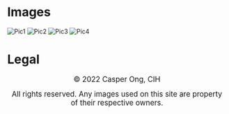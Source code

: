 # Images

![Pic1](https://raw.githubusercontent.com/CasperOng/githubusercontent/main/IMG-20221126-WA0005.jpg?token=GHSAT0AAAAAAB24HVLLLVWVOIXUL6J5TW2GY4CEW6Q)
![Pic2](https://raw.githubusercontent.com/CasperOng/githubusercontent/main/IMG-20221126-WA0001.jpg?token=GHSAT0AAAAAAB24HVLKBZPPFQ4PK5S7BY2IY4CEXDQ)
![Pic3](https://raw.githubusercontent.com/CasperOng/githubusercontent/main/IMG-20221126-WA0002.jpg?token=GHSAT0AAAAAAB24HVLKJXT3SB2TNKEJU3P4Y4CEXIQ)
![Pic4](https://raw.githubusercontent.com/CasperOng/githubusercontent/main/IMG-20221126-WA0005.jpg?token=GHSAT0AAAAAAB24HVLLOGTXUCCDZ6AC7S4AY4CEXOQ)

# Legal  
<p align="center"><span style="font-size:larger;">© 2022 Casper Ong, </n> CIH</span></p>

<p align="center"><span style="font-size:larger;">All rights reserved. Any images used on this site are property of their respective owners.</span></p>